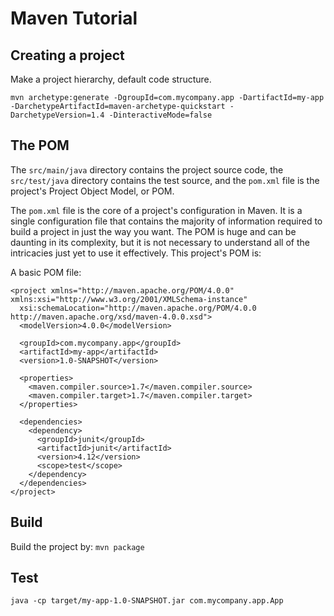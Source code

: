 # Maven Tutorial

## Creating a project
Make a project hierarchy, default code structure.

`mvn archetype:generate -DgroupId=com.mycompany.app -DartifactId=my-app -DarchetypeArtifactId=maven-archetype-quickstart -DarchetypeVersion=1.4 -DinteractiveMode=false`

## The POM
The `src/main/java` directory contains the project source code, the `src/test/java` directory contains the test source, and the `pom.xml` file is the project's Project Object Model, or POM.

The `pom.xml` file is the core of a project's configuration in Maven. It is a single configuration file that contains the majority of information required to build a project in just the way you want. The POM is huge and can be daunting in its complexity, but it is not necessary to understand all of the intricacies just yet to use it effectively. This project's POM is:

A basic POM file:
```
<project xmlns="http://maven.apache.org/POM/4.0.0" xmlns:xsi="http://www.w3.org/2001/XMLSchema-instance"
  xsi:schemaLocation="http://maven.apache.org/POM/4.0.0 http://maven.apache.org/xsd/maven-4.0.0.xsd">
  <modelVersion>4.0.0</modelVersion>
 
  <groupId>com.mycompany.app</groupId>
  <artifactId>my-app</artifactId>
  <version>1.0-SNAPSHOT</version>
 
  <properties>
    <maven.compiler.source>1.7</maven.compiler.source>
    <maven.compiler.target>1.7</maven.compiler.target>
  </properties>
 
  <dependencies>
    <dependency>
      <groupId>junit</groupId>
      <artifactId>junit</artifactId>
      <version>4.12</version>
      <scope>test</scope>
    </dependency>
  </dependencies>
</project>
```

## Build
Build the project by: `mvn package`

## Test
`java -cp target/my-app-1.0-SNAPSHOT.jar com.mycompany.app.App`
